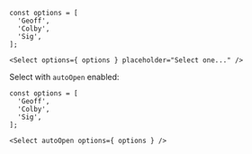```
const options = [
  'Geoff',
  'Colby',
  'Sig',
];

<Select options={ options } placeholder="Select one..." />
```

Select with `autoOpen` enabled:

```
const options = [
  'Geoff',
  'Colby',
  'Sig',
];

<Select autoOpen options={ options } />
```
